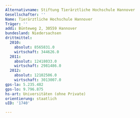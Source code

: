 ```yaml
---
Alternativname: Stiftung Tierärztliche Hochschule Hannover
Gesellschafter: ''
Name: Tierärztliche Hochschule Hannover
Träger: ''
addi: Bünteweg 2, 30559 Hannover
bundesland: Niedersachsen
drittmittel:
  2010:
    absolut: 8565831.0
    wirtschaft: 344626.0
  2011:
    absolut: 12418033.0
    wirtschaft: 2981486.0
  2012:
    absolut: 12102506.0
    wirtschaft: 3013007.0
gps-la: 5.235.482
gps-lo: 9.796.875
hs-art: Universitäten (ohne Private)
orientierung: staatlich
uID: '1740'

---
```


